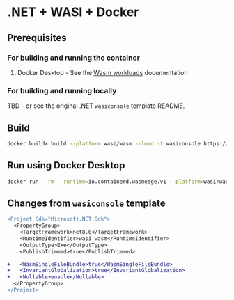 # .NET + WASI + Docker

## Prerequisites

### For building and running the container

1. Docker Desktop - See the [Wasm workloads](https://docs.docker.com/desktop/wasm/) documentation

### For building and running locally

TBD - or see the original .NET `wasiconsole` template README.

## Build

```bash
docker buildx build --platform wasi/wasm --load -t wasiconsole https://github.com/lbussell/dotnet-docker-wasi.git#:wasiconsole
```

## Run using Docker Desktop

```bash
docker run --rm --runtime=io.containerd.wasmedge.v1 --platform=wasi/wasm wasiconsole
```

## Changes from `wasiconsole` template

```diff
<Project Sdk="Microsoft.NET.Sdk">
  <PropertyGroup>
    <TargetFramework>net8.0</TargetFramework>
    <RuntimeIdentifier>wasi-wasm</RuntimeIdentifier>
    <OutputType>Exe</OutputType>
    <PublishTrimmed>true</PublishTrimmed>

+   <WasmSingleFileBundle>true</WasmSingleFileBundle>
+   <InvariantGlobalization>true</InvariantGlobalization>
+   <Nullable>enable</Nullable>
  </PropertyGroup>
</Project>
```
